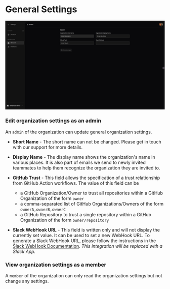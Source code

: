 # General Settings

![Terramate Cloud Organization General Settings](../assets/organization-general-settings.png "Terramate Cloud Organization General Settings")

### Edit organization settings as an admin

An `admin` of the organization can update general organization settings.

- **Short Name** - The short name can not be changed. Please get in touch with our support for more details.

- **Display Name** - The display name shows the organization's name in various places. It is also part of emails we send to newly invited teammates to help them recognize the organization they are invited to.

- **GitHub Trust** - This field allows the specification of a trust relationship from GitHub Action workflows. The value of this field can be

  - a GitHub Organization/Owner to trust all repositories within a GitHub Organization of the form `owner`
  - a comma-separated list of GitHub Organizations/Owners of the form `ownerA,ownerB,ownerC`
  - a GitHub Repository to trust a single repository within a GitHub Organization of the form `owner/repository`

- **Slack WebHook URL** - This field is written only and will not display the currently set value. It can be used to set a new WebHook URL.
  To generate a Slack WebHook URL, please follow the instructions in the [Slack WebHook Documentation](https://opentffoundation.slack.com/apps/A0F7XDUAZ-incoming-webhooks).
  _This integration will be replaced with a Slack App._

### View organization settings as a member

A `member` of the organization can only read the organization settings but not change any settings.
